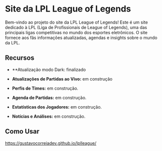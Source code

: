 # Site da LPL League of Legends

Bem-vindo ao projeto do site da LPL League of Legends! Este é um site dedicado à LPL (Liga de Profissionais de League of Legends), uma das principais ligas competitivas no mundo dos esportes eletrônicos. O site fornece aos fãs informações atualizadas, agendas e insights sobre o mundo da LPL.

## Recursos
- **Atualização modo Dark: finalizado

- **Atualizações de Partidas ao Vivo:** em construção

- **Perfis de Times:** em construção.

- **Agenda de Partidas:** em construção.

- **Estatísticas dos Jogadores:** em construção.

- **Notícias e Análises:** em construção.

## Como Usar

https://gustavocorreiadev.github.io/lplleague/
